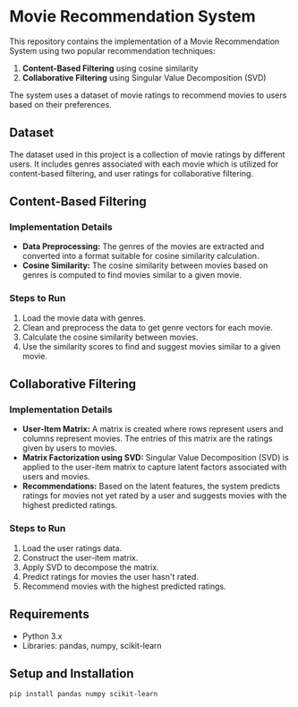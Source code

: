 # Movie Recommendation System

This repository contains the implementation of a Movie Recommendation System using two popular recommendation techniques:
1. **Content-Based Filtering** using cosine similarity
2. **Collaborative Filtering** using Singular Value Decomposition (SVD)

The system uses a dataset of movie ratings to recommend movies to users based on their preferences.

## Dataset

The dataset used in this project is a collection of movie ratings by different users. It includes genres associated with each movie which is utilized for content-based filtering, and user ratings for collaborative filtering.

## Content-Based Filtering

### Implementation Details
- **Data Preprocessing:** The genres of the movies are extracted and converted into a format suitable for cosine similarity calculation.
- **Cosine Similarity:** The cosine similarity between movies based on genres is computed to find movies similar to a given movie.

### Steps to Run
1. Load the movie data with genres.
2. Clean and preprocess the data to get genre vectors for each movie.
3. Calculate the cosine similarity between movies.
4. Use the similarity scores to find and suggest movies similar to a given movie.

## Collaborative Filtering

### Implementation Details
- **User-Item Matrix:** A matrix is created where rows represent users and columns represent movies. The entries of this matrix are the ratings given by users to movies.
- **Matrix Factorization using SVD:** Singular Value Decomposition (SVD) is applied to the user-item matrix to capture latent factors associated with users and movies.
- **Recommendations:** Based on the latent features, the system predicts ratings for movies not yet rated by a user and suggests movies with the highest predicted ratings.

### Steps to Run
1. Load the user ratings data.
2. Construct the user-item matrix.
3. Apply SVD to decompose the matrix.
4. Predict ratings for movies the user hasn't rated.
5. Recommend movies with the highest predicted ratings.

## Requirements

- Python 3.x
- Libraries: pandas, numpy, scikit-learn

## Setup and Installation

```bash
pip install pandas numpy scikit-learn
